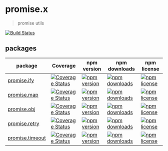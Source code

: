 # promise.x
>  promise utils

[![Build Status](https://img.shields.io/travis/magicdawn/promise.x.svg?style=flat-square)](https://travis-ci.org/magicdawn/promise.x)

## packages
<!-- prettier-ignore -->
| package | Coverage | npm version | npm downloads | npm license |
| -- | -- | -- | -- | -- |
| [promise.ify ](promise.ify/) | [![Coverage Status](https://img.shields.io/codecov/c/github/magicdawn/promise.ify.svg?style=flat-square)](https://codecov.io/gh/magicdawn/promise.ify) | [![npm version](https://img.shields.io/npm/v/promise.ify.svg?style=flat-square)](https://www.npmjs.com/package/promise.ify) | [![npm downloads](https://img.shields.io/npm/dm/promise.ify.svg?style=flat-square)](https://www.npmjs.com/package/promise.ify) | [![npm license](https://img.shields.io/npm/l/promise.ify.svg?style=flat-square)](http://magicdawn.mit-license.org) |
| [promise.map ](promise.map/) | [![Coverage Status](https://img.shields.io/codecov/c/github/magicdawn/promise.map.svg?style=flat-square)](https://codecov.io/gh/magicdawn/promise.map) | [![npm version](https://img.shields.io/npm/v/promise.map.svg?style=flat-square)](https://www.npmjs.com/package/promise.map) | [![npm downloads](https://img.shields.io/npm/dm/promise.map.svg?style=flat-square)](https://www.npmjs.com/package/promise.map) | [![npm license](https://img.shields.io/npm/l/promise.map.svg?style=flat-square)](http://magicdawn.mit-license.org) |
| [promise.obj ](promise.obj/) | [![Coverage Status](https://img.shields.io/codecov/c/github/magicdawn/promise.obj.svg?style=flat-square)](https://codecov.io/gh/magicdawn/promise.obj) | [![npm version](https://img.shields.io/npm/v/promise.obj.svg?style=flat-square)](https://www.npmjs.com/package/promise.obj) | [![npm downloads](https://img.shields.io/npm/dm/promise.obj.svg?style=flat-square)](https://www.npmjs.com/package/promise.obj) | [![npm license](https://img.shields.io/npm/l/promise.obj.svg?style=flat-square)](http://magicdawn.mit-license.org) |
| [promise.retry ](promise.retry/) | [![Coverage Status](https://img.shields.io/codecov/c/github/magicdawn/promise.retry.svg?style=flat-square)](https://codecov.io/gh/magicdawn/promise.retry) | [![npm version](https://img.shields.io/npm/v/promise.retry.svg?style=flat-square)](https://www.npmjs.com/package/promise.retry) | [![npm downloads](https://img.shields.io/npm/dm/promise.retry.svg?style=flat-square)](https://www.npmjs.com/package/promise.retry) | [![npm license](https://img.shields.io/npm/l/promise.retry.svg?style=flat-square)](http://magicdawn.mit-license.org) |
| [promise.timeout ](promise.timeout/) | [![Coverage Status](https://img.shields.io/codecov/c/github/magicdawn/promise.timeout.svg?style=flat-square)](https://codecov.io/gh/magicdawn/promise.timeout) | [![npm version](https://img.shields.io/npm/v/promise.timeout.svg?style=flat-square)](https://www.npmjs.com/package/promise.timeout) | [![npm downloads](https://img.shields.io/npm/dm/promise.timeout.svg?style=flat-square)](https://www.npmjs.com/package/promise.timeout) | [![npm license](https://img.shields.io/npm/l/promise.timeout.svg?style=flat-square)](http://magicdawn.mit-license.org) |
